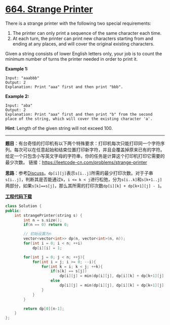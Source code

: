 # [664. Strange Printer](https://leetcode.com/problems/strange-printer/)

There is a strange printer with the following two special requirements:

1. The printer can only print a sequence of the same character each time.
2. At each turn, the printer can print new characters starting from and ending at any places, and will cover the original existing characters.

Given a string consists of lower English letters only, your job is to count the minimum number of turns the printer needed in order to print it.

**Example 1:**

```
Input: "aaabbb"
Output: 2
Explanation: Print "aaa" first and then print "bbb".
```

**Example 2:**

```
Input: "aba"
Output: 2
Explanation: Print "aaa" first and then print "b" from the second place of the string, which will cover the existing character 'a'.
```



**Hint**: Length of the given string will not exceed 100.

-----

**题目**：有台奇怪的打印机有以下两个特殊要求：打印机每次只能打印同一个字符序列。每次可以在任意起始和结束位置打印新字符，并且会覆盖掉原来已有的字符。给定一个只包含小写英文字母的字符串，你的任务是计算这个打印机打印它需要的最少次数。
链接：https://leetcode-cn.com/problems/strange-printer

**思路**：参考[Discuss](https://leetcode.com/problems/strange-printer/discuss/106810/Java-O(n3)-DP-Solution-with-Explanation-and-Simple-Optimization)。`dp[i][j]`表示`s[i..j]`所需的最少打印次数。对于子串`s[i..j]`，判断其是否能通过`k`，`i <= k < j`进行松弛，分为`s[i..k]`和`s[k+1..j]`两部分，如果`s[k]==s[j]`，那么其所需的打印次数`dp[i][k] + dp[k+1][j] - 1`。

[**工程代码下载**](https://github.com/shenkh/leetcode)

```cpp
class Solution {
public:
    int strangePrinter(string s) {
        int n = s.size();
        if(n == 0) return 0;

        // 初始设置为n
        vector<vector<int>> dp(n, vector<int>(n, n));
        for(int i = 0; i < n; ++i)
            dp[i][i] = 1;

        for(int j = 0; j < n; ++j){
            for(int i = j; i >= 0; --i){
                for(int k = i; k < j; ++k){
                    if(s[k] == s[j])
                        dp[i][j] = min(dp[i][j], dp[i][k] + dp[k+1][j] - 1);
                    else
                        dp[i][j] = min(dp[i][j], dp[i][k] + dp[k+1][j]);
                }
            }
        }

        return dp[0][n-1];
    }
};
```
